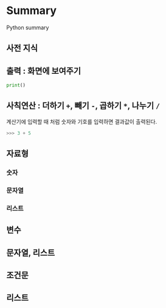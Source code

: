 # Summary
Python summary

## 사전 지식

## 출력 : 화면에 보여주기
```python
print()
```

## 사칙연산 : 더하기 `+`, 빼기 `-`, 곱하기 `*`, 나누기 `/`
계산기에 입력할 때 처럼 숫자와 기호를 입력하면 결과값이 출력된다.   
```python
>>> 3 + 5
```

## 자료형
### 숫자
### 문자열
### 리스트

## 변수

## 문자열, 리스트

## 조건문

## 리스트



